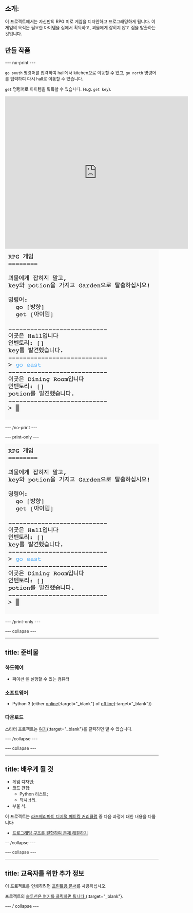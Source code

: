 ## 소개:

이 프로젝트에서는 자신만의 RPG 미로 게임을 디자인하고 프로그래밍하게 됩니다. 이 게임의 목적은 필요한 아이템을 집에서 획득하고, 괴물에게 잡히지 않고 집을 탈출하는 것입니다.

## 만들 작품

\--- no-print \---

`go south` 명령어를 입력하여 hall에서 kitchen으로 이동할 수 있고, `go north` 명령어를 입력하여 다시 hall로 이동할 수 있습니다.

`get` 명령어로 아이템을 획득할 수 있습니다. (e.g. `get key`).

<div class="trinket">
  <iframe src="https://trinket.io/embed/python/d06adeb527?outputOnly=true&start=result" width="600" height="500" frameborder="0" marginwidth="0" marginheight="0" allowfullscreen>
  </iframe>
  <img src="images/rpg-finished.png">
</div>

\--- /no-print \---

\--- print-only \---

![완료 된 프로젝트](images/rpg-finished.png)

\--- /print-only \---

\--- collapse \---

* * *

## title: 준비물

### 하드웨어

+ 파이썬 을 실행할 수 있는 컴퓨터

### 소프트웨어

+ Python 3 (either [online](https://trinket.io/){:target="_blank"} of [offline](https://www.python.org/downloads/){:target="_blank"})

### 다운로드

스타터 프로젝트는 [여기](http://rpf.io/p/en/rpg-go){:target="_blank"}를 클릭하면 열 수 있습니다.

\--- /collapse \---

\--- collapse \---

* * *

## title: 배우게 될 것

+ 게임 디자인;
+ 코드 편집: 
    + Python 리스트;
    + 딕셔너리.
+ 부울 식.

이 프로젝트는 [라즈베리파이 디지털 메이킹 커리큘럼](http://rpf.io/curriculum) 중 다음 과정에 대한 내용을 다룹니다:

+ [프로그래밍 구조를 결합하여 문제 해결하기](https://www.raspberrypi.org/curriculum/programming/builder)

-- /collapse \---

\--- collapse \---

* * *

## title: 교육자를 위한 추가 정보

이 프로젝트를 인쇄하려면 [프린트용 문서](https://projects.raspberrypi.org/en/projects/rpg/print)를 사용하십시오.

프로젝트의 [솔루션은 여기를 클릭하면 됩니다.](http://rpf.io/p/en/rpg-get){:target="_blank"}.

\--- / collapse \---